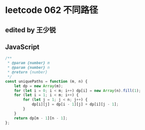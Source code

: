 # leetcode 062 不同路径

## edited by 王少锐

## JavaScript

```javascript
/**
 * @param {number} m
 * @param {number} n
 * @return {number}
 */
const uniquePaths = function (m, n) {
    let dp = new Array(m);
    for (let i = 0; i < m; i++) dp[i] = new Array(n).fill(1);
    for (let i = 1; i < m; i++) {
        for (let j = 1; j < n; j++) {
            dp[i][j] = dp[i - 1][j] + dp[i][j - 1];
        }
    }
    return dp[m - 1][n - 1];
};
```
